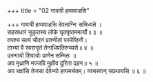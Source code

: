 +++
title = "02 गायत्री हव्यवाडसि"

+++
गायत्री हव्यवाडसि देवताग्निः समिध्यते ।  
सहस्रधारं सुकृतस्य लोके घृतपृष्ठममर्त्यौ॥ ३ ॥  
तपश्च सत्यं चौदनं प्राश्नीतां परमेष्ठिनौ।  
ताभ्यां वै स्वराभृतं तेनाधिपतिरुच्यसे॥ ४ ॥  
उरुगायो शिवायोः प्राणेन सम्मितः ॥  
अप मृध्राणि मज्जहि मुक्षीव दुरिता दहन॥ ५ ॥  
अप रक्षांसि तेजसा देवेभ्यो हव्यमर्चतम्। व्यचस्वान् सप्रथायसि ॥ ६ ॥